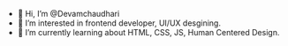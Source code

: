 - 👋 Hi, I’m @Devamchaudhari
- 👀 I’m interested in frontend developer, UI/UX desgining.
- 🌱 I’m currently learning about HTML, CSS, JS, Human Centered Design.

<!---
Devamchaudhari/Devamchaudhari is a ✨ special ✨ repository because its `README.md` (this file) appears on your GitHub profile.
You can click the Preview link to take a look at your changes.
--->
